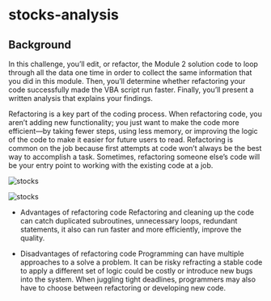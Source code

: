 # stocks-analysis
## Background
In this challenge, you’ll edit, or refactor, the Module 2 solution code to loop through all the data one time in order to collect the same information that you did in this module. Then, you’ll determine whether refactoring your code successfully made the VBA script run faster. Finally, you’ll present a written analysis that explains your findings.

Refactoring is a key part of the coding process. When refactoring code, you aren’t adding new functionality; you just want to make the code more efficient—by taking fewer steps, using less memory, or improving the logic of the code to make it easier for future users to read. Refactoring is common on the job because first attempts at code won’t always be the best way to accomplish a task. Sometimes, refactoring someone else’s code will be your entry point to working with the existing code at a job.


![stocks](https://user-images.githubusercontent.com/114257085/206084064-e215c88e-bc7d-4caa-9e0c-8d2210424204.png)


![stocks](https://user-images.githubusercontent.com/114257085/206084324-1ee7ceeb-e843-4029-98ad-02150723ef53.png)

- Advantages of refactoring code
Refactoring and cleaning up the code can catch duplicated subroutines, unnecessary loops, redundant statements, it also can run faster and more efficiently, improve the quality.

- Disadvantages of refactoring code
Programming can have multiple approaches to a solve a problem. It can be risky refracting a stable code to apply a different set of logic could be costly or introduce new bugs into the system. When juggling tight deadlines, programmers may also have to choose between refactoring or developing new code.


